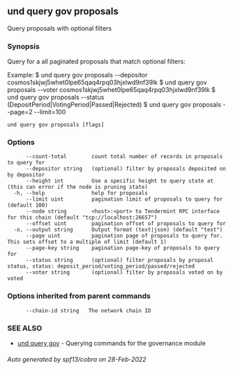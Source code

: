 ## und query gov proposals

Query proposals with optional filters

### Synopsis

Query for a all paginated proposals that match optional filters:

Example:
$ und query gov proposals --depositor cosmos1skjwj5whet0lpe65qaq4rpq03hjxlwd9nf39lk
$ und query gov proposals --voter cosmos1skjwj5whet0lpe65qaq4rpq03hjxlwd9nf39lk
$ und query gov proposals --status (DepositPeriod|VotingPeriod|Passed|Rejected)
$ und query gov proposals --page=2 --limit=100

```
und query gov proposals [flags]
```

### Options

```
      --count-total        count total number of records in proposals to query for
      --depositor string   (optional) filter by proposals deposited on by depositor
      --height int         Use a specific height to query state at (this can error if the node is pruning state)
  -h, --help               help for proposals
      --limit uint         pagination limit of proposals to query for (default 100)
      --node string        <host>:<port> to Tendermint RPC interface for this chain (default "tcp://localhost:26657")
      --offset uint        pagination offset of proposals to query for
  -o, --output string      Output format (text|json) (default "text")
      --page uint          pagination page of proposals to query for. This sets offset to a multiple of limit (default 1)
      --page-key string    pagination page-key of proposals to query for
      --status string      (optional) filter proposals by proposal status, status: deposit_period/voting_period/passed/rejected
      --voter string       (optional) filter by proposals voted on by voted
```

### Options inherited from parent commands

```
      --chain-id string   The network chain ID
```

### SEE ALSO

* [und query gov](und_query_gov.md)	 - Querying commands for the governance module

###### Auto generated by spf13/cobra on 28-Feb-2022
